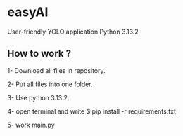 # easyAI
User-friendly YOLO application
Python 3.13.2


## How to work ?

1- Download all files in repository.

2- Put all files into one folder.

3- Use python 3.13.2.

4- open terminal and write $ pip install -r requirements.txt

5- work main.py


